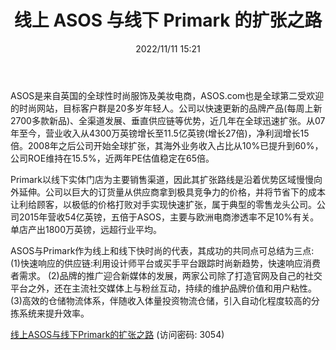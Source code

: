 ﻿---
title: 线上 ASOS 与线下 Primark 的扩张之路
date: 2022/11/11 15:21
tags:
- 商业贸易
updated: 1970-01-01 08:00:00
---

ASOS是来自英国的全球性时尚服饰及美妆电商，ASOS.com也是全球第二受欢迎的时尚网站，目标客户群是20多岁年轻人。公司以快速更新的品牌产品(每周上新2700多款新品)、全渠道发展、垂直供应链等优势，近几年在全球迅速扩张。从07年至今，营业收入从4300万英镑增长至11.5亿英镑(增长27倍)，净利润增长15倍。2008年之后公司开始全球扩张，其海外业务收入占比从10%已提升到60%，公司ROE维持在15.5%，近两年PE估值稳定在65倍。

Primark以线下实体门店为主要销售渠道，因此其扩张路线是沿着优势区域慢慢向外延伸。公司以巨大的订货量从供应商拿到极具竞争力的价格，并将节省下的成本让利给顾客，以极低的价格打败对手实现快速扩张，属于典型的零售龙头公司。公司2015年营收54亿英镑，五倍于ASOS，主要与欧洲电商渗透率不足10%有关。单店产出1800万英镑，远超行业平均。
<!-- more -->
ASOS与Primark作为线上和线下快时尚的代表，其成功的共同点可总结为三点:
(1)快速响应的供应链:利用设计师平台或买手平台跟踪时尚新趋势，快速响应消费者需求。
(2)品牌的推广迎合新媒体的发展，两家公司除了打造官网及自己的社交平台之外，还在主流社交媒体上与粉丝互动，持续的维护品牌价值和用户粘性。
(3)高效的仓储物流体系，伴随收入体量投资物流仓储，引入自动化程度较高的分拣系统来提升效率。

[线上ASOS与线下Primark的扩张之路](https://url12.ctfile.com/f/3948612-722537404-8bc0db?p=3054)
(访问密码: 3054)
